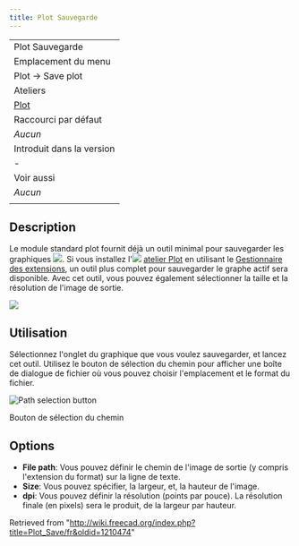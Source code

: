 ```yaml
---
title: Plot Sauvegarde
---
```

|  |
| --- |
| Plot Sauvegarde |
| Emplacement du menu |
| Plot → Save plot |
| Ateliers |
| [Plot](/Plot_Workbench/fr "Plot Workbench/fr") |
| Raccourci par défaut |
| *Aucun* |
| Introduit dans la version |
| - |
| Voir aussi |
| *Aucun* |
|  |

## Description

Le module standard plot fournit déjà un outil minimal pour sauvegarder les graphiques ![](/images/Matplotlib_save_button.png). Si vous installez l'![](/images/Workbench_Plot.svg) [atelier Plot](/Plot_Workbench/fr "Plot Workbench/fr") en utilisant le [Gestionnaire des extensions](/Std_AddonMgr/fr "Std AddonMgr/fr"), un outil plus complet pour sauvegarder le graphe actif sera disponible. Avec cet outil, vous pouvez également sélectionner la taille et la résolution de l'image de sortie.

![](/images/Plot_Trigonometric_Example.png)

## Utilisation

Sélectionnez l'onglet du graphique que vous voulez sauvegarder, et lancez cet outil. Utilisez le bouton de sélection du chemin pour afficher une boîte de dialogue de fichier où vous pouvez choisir l'emplacement et le format du fichier.

![Path selection button](/images/Plot_Save_Path.png)

Bouton de sélection du chemin

## Options

* **File path**: Vous pouvez définir le chemin de l'image de sortie (y compris l'extension du format) sur la ligne de texte.
* **Size**: Vous pouvez spécifier, la largeur, et, la hauteur de l'image.
* **dpi**: Vous pouvez définir la résolution (points par pouce). La résolution finale (en pixels) sera le produit, de la largeur par hauteur.

Retrieved from "<http://wiki.freecad.org/index.php?title=Plot_Save/fr&oldid=1210474>"